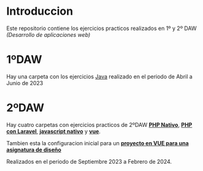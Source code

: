 # Introduccion 

Este repositorio contiene los ejercicios practicos realizados en 1º y 2º DAW *(Desarrollo de aplicaciones web)*

# 1ºDAW

Hay una carpeta con los ejercicios [Java](Java/readme.md) realizado en el periodo de Abril a Junio de 2023

# 2ºDAW

Hay cuatro carpetas con ejercicios practicos de 2ºDAW **[PHP Nativo](PHP%20Nativo/readme.md)**, **[PHP con Laravel](Laravel/readme.md)**, **[javascript nativo](Javascript%20Nativo/readme.md)** y **[vue](Vue/readme.md)**.

Tambien esta  la configuracion inicial para un **[proyecto en VUE para una asignatura de diseño](Dor/README.md)**

Realizados en el periodo de Septiembre 2023 a Febrero de 2024. 

